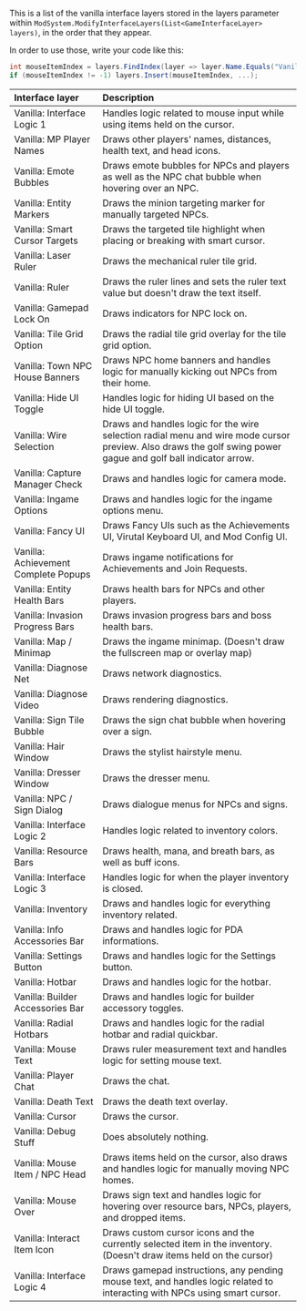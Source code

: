 This is a list of the vanilla interface layers stored in the layers parameter within `ModSystem.ModifyInterfaceLayers(List<GameInterfaceLayer> layers)`, in the order that they appear.

In order to use those, write your code like this:
```cs
int mouseItemIndex = layers.FindIndex(layer => layer.Name.Equals("Vanilla: Mouse Item / NPC Head"));
if (mouseItemIndex != -1) layers.Insert(mouseItemIndex, ...);
```

| Interface layer                      | Description     |
| :---                                 | :---            |
| Vanilla: Interface Logic 1           | Handles logic related to mouse input while using items held on the cursor. |
| Vanilla: MP Player Names             | Draws other players' names, distances, health text, and head icons. |
| Vanilla: Emote Bubbles               | Draws emote bubbles for NPCs and players as well as the NPC chat bubble when hovering over an NPC. |
| Vanilla: Entity Markers              | Draws the minion targeting marker for manually targeted NPCs. |
| Vanilla: Smart Cursor Targets        | Draws the targeted tile highlight when placing or breaking with smart cursor. |
| Vanilla: Laser Ruler                 | Draws the mechanical ruler tile grid. |
| Vanilla: Ruler                       | Draws the ruler lines and sets the ruler text value but doesn't draw the text itself. |
| Vanilla: Gamepad Lock On             | Draws indicators for NPC lock on. |
| Vanilla: Tile Grid Option            | Draws the radial tile grid overlay for the tile grid option. |
| Vanilla: Town NPC House Banners      | Draws NPC home banners and handles logic for manually kicking out NPCs from their home. |
| Vanilla: Hide UI Toggle              | Handles logic for hiding UI based on the hide UI toggle. |
| Vanilla: Wire Selection              | Draws and handles logic for the wire selection radial menu and wire mode cursor preview. Also draws the golf swing power gague and golf ball indicator arrow. |
| Vanilla: Capture Manager Check       | Draws and handles logic for camera mode. |
| Vanilla: Ingame Options              | Draws and handles logic for the ingame options menu. |
| Vanilla: Fancy UI                    | Draws Fancy UIs such as the Achievements UI, Virutal Keyboard UI, and Mod Config UI. |
| Vanilla: Achievement Complete Popups | Draws ingame notifications for Achievements and Join Requests. |
| Vanilla: Entity Health Bars          | Draws health bars for NPCs and other players. |
| Vanilla: Invasion Progress Bars      | Draws invasion progress bars and boss health bars. |
| Vanilla: Map / Minimap               | Draws the ingame minimap. (Doesn't draw the fullscreen map or overlay map) |
| Vanilla: Diagnose Net                | Draws network diagnostics. |
| Vanilla: Diagnose Video              | Draws rendering diagnostics. |
| Vanilla: Sign Tile Bubble            | Draws the sign chat bubble when hovering over a sign. |
| Vanilla: Hair Window                 | Draws the stylist hairstyle menu. |
| Vanilla: Dresser Window              | Draws the dresser menu. |
| Vanilla: NPC / Sign Dialog           | Draws dialogue menus for NPCs and signs. |
| Vanilla: Interface Logic 2           | Handles logic related to inventory colors. |
| Vanilla: Resource Bars               | Draws health, mana, and breath bars, as well as buff icons. |
| Vanilla: Interface Logic 3           | Handles logic for when the player inventory is closed. |
| Vanilla: Inventory                   | Draws and handles logic for everything inventory related. |
| Vanilla: Info Accessories Bar        | Draws and handles logic for PDA informations. |
| Vanilla: Settings Button             | Draws and handles logic for the Settings button. |
| Vanilla: Hotbar                      | Draws and handles logic for the hotbar. |
| Vanilla: Builder Accessories Bar     | Draws and handles logic for builder accessory toggles. |
| Vanilla: Radial Hotbars              | Draws and handles logic for the radial hotbar and radial quickbar. |
| Vanilla: Mouse Text                  | Draws ruler measurement text and handles logic for setting mouse text. |
| Vanilla: Player Chat                 | Draws the chat. |
| Vanilla: Death Text                  | Draws the death text overlay. |
| Vanilla: Cursor                      | Draws the cursor. |
| Vanilla: Debug Stuff                 | Does absolutely nothing. |
| Vanilla: Mouse Item / NPC Head       | Draws items held on the cursor, also draws and handles logic for manually moving NPC homes. |
| Vanilla: Mouse Over                  | Draws sign text and handles logic for hovering over resource bars, NPCs, players, and dropped items. |
| Vanilla: Interact Item Icon          | Draws custom cursor icons and the currently selected item in the inventory. (Doesn't draw items held on the cursor) |
| Vanilla: Interface Logic 4           | Draws gamepad instructions, any pending mouse text, and handles logic related to interacting with NPCs using smart cursor. |